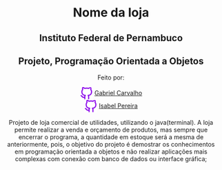<div align="center">
    <h1>Nome da loja</h1>
    <h2>Instituto Federal de Pernambuco</h2>
    <h2>Projeto, Programação Orientada a Objetos</h2>
</div>
<div align="center">
    <p>Feito por:</p>
    <div>
        <img src="img/githubsybl.png" alt="GitHub logo" align="center" width='30px' height='30px'>
        <a href="https://github.com/GabPhoenix">Gabriel Carvalho</a>
    </div>
    <div>
        <img src="img/githubsybl.png" alt="GitHub logo" align="center" width='30px' height='30px'>
        <a href="https://github.com/Isabel-Pereira">Isabel Pereira</a>
    </div>
</div>
<div align="center">
    <p>Projeto de loja comercial de utilidades, utilizando o java(terminal).
    A loja permite realizar a venda e orçamento de produtos, mas sempre que encerrar o programa, a quantidade em estoque será a mesma de anteriormente, pois, o objetivo do projeto é demostrar os conhecimentos em programação orientada a objetos e não realizar aplicações mais complexas com conexão com banco de dados ou interface gráfica;
    </p>
</div>